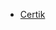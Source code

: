 - [Certik](https://github.com/SecureSmartContract/SecurityLearningForSmartContract/blob/main/%E5%B7%A5%E5%85%B7%E7%AF%87/certik/Certik%E9%82%A3%E4%BA%9B%E4%BA%8B.md)

